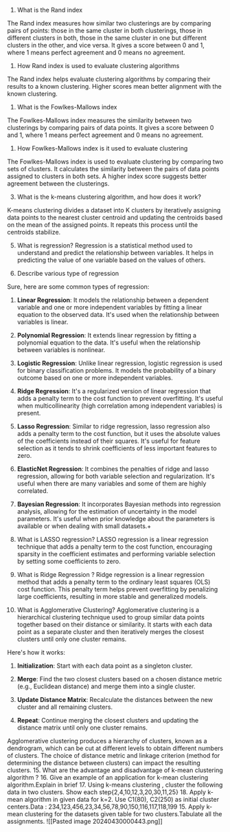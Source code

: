 1. What is the Rand index
  
The Rand index measures how similar two clusterings are by comparing pairs of points: those in the same cluster in both clusterings, those in different clusters in both, those in the same cluster in one but different clusters in the other, and vice versa. It gives a score between 0 and 1, where 1 means perfect agreement and 0 means no agreement.

1. How Rand index is used to evaluate clustering algorithms
  
The Rand index helps evaluate clustering algorithms by comparing their results to a known clustering. Higher scores mean better alignment with the known clustering.

1. What is the Fowlkes-Mallows index

  
The Fowlkes-Mallows index measures the similarity between two clusterings by comparing pairs of data points. It gives a score between 0 and 1, where 1 means perfect agreement and 0 means no agreement.

1. How Fowlkes-Mallows index is it used to evaluate clustering
  
The Fowlkes-Mallows index is used to evaluate clustering by comparing two sets of clusters. It calculates the similarity between the pairs of data points assigned to clusters in both sets. A higher index score suggests better agreement between the clusterings.

3. What is the k-means clustering algorithm, and how does it work?
  
K-means clustering divides a dataset into K clusters by iteratively assigning data points to the nearest cluster centroid and updating the centroids based on the mean of the assigned points. It repeats this process until the centroids stabilize.


5. What is regression?
Regression is a statistical method used to understand and predict the relationship between variables. It helps in predicting the value of one variable based on the values of others.

7. Describe various type of regression
  
Sure, here are some common types of regression:

1. **Linear Regression**: It models the relationship between a dependent variable and one or more independent variables by fitting a linear equation to the observed data. It's used when the relationship between variables is linear.
    
2. **Polynomial Regression**: It extends linear regression by fitting a polynomial equation to the data. It's useful when the relationship between variables is nonlinear.
    
3. **Logistic Regression**: Unlike linear regression, logistic regression is used for binary classification problems. It models the probability of a binary outcome based on one or more independent variables.
    
4. **Ridge Regression**: It's a regularized version of linear regression that adds a penalty term to the cost function to prevent overfitting. It's useful when multicollinearity (high correlation among independent variables) is present.
    
5. **Lasso Regression**: Similar to ridge regression, lasso regression also adds a penalty term to the cost function, but it uses the absolute values of the coefficients instead of their squares. It's useful for feature selection as it tends to shrink coefficients of less important features to zero.
    
6. **ElasticNet Regression**: It combines the penalties of ridge and lasso regression, allowing for both variable selection and regularization. It's useful when there are many variables and some of them are highly correlated.
    
7. **Bayesian Regression**: It incorporates Bayesian methods into regression analysis, allowing for the estimation of uncertainty in the model parameters. It's useful when prior knowledge about the parameters is available or when dealing with small datasets.+

9. What is LASSO regression?
LASSO regression is a linear regression technique that adds a penalty term to the cost function, encouraging sparsity in the coefficient estimates and performing variable selection by setting some coefficients to zero.
11. What is Ridge Regression ?
Ridge regression is a linear regression method that adds a penalty term to the ordinary least squares (OLS) cost function. This penalty term helps prevent overfitting by penalizing large coefficients, resulting in more stable and generalized models.
13. What is Agglomerative Clustering?
 Agglomerative clustering is a hierarchical clustering technique used to group similar data points together based on their distance or similarity. It starts with each data point as a separate cluster and then iteratively merges the closest clusters until only one cluster remains.

Here's how it works:

1. **Initialization**: Start with each data point as a singleton cluster.
    
2. **Merge**: Find the two closest clusters based on a chosen distance metric (e.g., Euclidean distance) and merge them into a single cluster.
    
3. **Update Distance Matrix**: Recalculate the distances between the new cluster and all remaining clusters.
    
4. **Repeat**: Continue merging the closest clusters and updating the distance matrix until only one cluster remains.
    

Agglomerative clustering produces a hierarchy of clusters, known as a dendrogram, which can be cut at different levels to obtain different numbers of clusters. The choice of distance metric and linkage criterion (method for determining the distance between clusters) can impact the resulting clusters.
15. What are the advantage and disadvantage of k-mean clustering algorithm ?
16. Give an example of an application for k-mean clustering algorithm.Explain in brief
17. Using k-means clustering , cluster the following data in two clusters. Show each step{2,4,10,12,3,20,30,11,25}
18. Apply k-mean algorithm in given data for k=2. Use C1(80), C2(250) as initial
     cluster centers.Data : 234,123,456,23,34,56,78,90,150,116,117,118,199
15. Apply k-mean clustering for the datasets given table for two clusters.Tabulate
all the assignments.
![[Pasted image 20240430000443.png]]